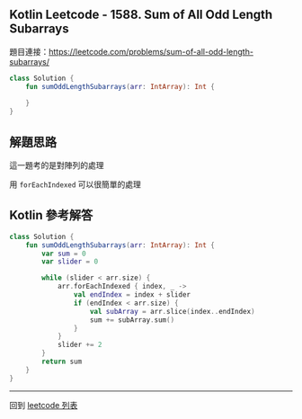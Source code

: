 ## Kotlin Leetcode - 1588. Sum of All Odd Length Subarrays

題目連接：<https://leetcode.com/problems/sum-of-all-odd-length-subarrays/>

```kotlin
class Solution {
    fun sumOddLengthSubarrays(arr: IntArray): Int {
        
    }
}
```

## 解題思路

這一題考的是對陣列的處理

用 `forEachIndexed` 可以很簡單的處理

## Kotlin 參考解答

```kotlin
class Solution {
    fun sumOddLengthSubarrays(arr: IntArray): Int {
        var sum = 0
        var slider = 0

        while (slider < arr.size) {
            arr.forEachIndexed { index, _ ->
                val endIndex = index + slider
                if (endIndex < arr.size) {
                    val subArray = arr.slice(index..endIndex)
                    sum += subArray.sum()
                }
            }
            slider += 2
        }
        return sum
    }
}
```

------

回到 [leetcode 列表](index.md)
